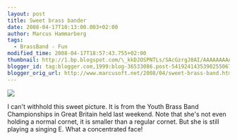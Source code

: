 ```yaml
---
layout: post
title: Sweet brass bander
date: 2008-04-17T10:13:00.003+02:00
author: Marcus Hammarberg
tags:
  - BrassBand - Fun
modified_time: 2008-04-17T18:57:43.755+02:00
thumbnail: http://1.bp.blogspot.com/\_kkDJOSPNTLs/SAcGzrgJ0AI/AAAAAAAAATQ/LDW4SNw5vnQ/s72-c/Wire-Youth.jpg
blogger_id: tag:blogger.com,1999:blog-36533086.post-5419241435390255067
blogger_orig_url: http://www.marcusoft.net/2008/04/sweet-brass-band.html
---
```


[<img
src="http://1.bp.blogspot.com/_kkDJOSPNTLs/SAcGzrgJ0AI/AAAAAAAAATQ/LDW4SNw5vnQ/s320/Wire-Youth.jpg"
id="BLOGGER_PHOTO_ID_5190124580488466434"
style="DISPLAY: block; MARGIN: 0px auto 10px; CURSOR: hand; TEXT-ALIGN: center"
data-border="0" />](http://1.bp.blogspot.com/_kkDJOSPNTLs/SAcGzrgJ0AI/AAAAAAAAATQ/LDW4SNw5vnQ/s1600-h/Wire-Youth.jpg)

<div>

I can't withhold this sweet picture. It is from the Youth Brass Band
Championships in Great Britain held last weekend. Note
that she's not even holding a normal cornet, it is smaller than a
regular cornet. But she is still playing a singing E. What a
concentrated face!

</div>
